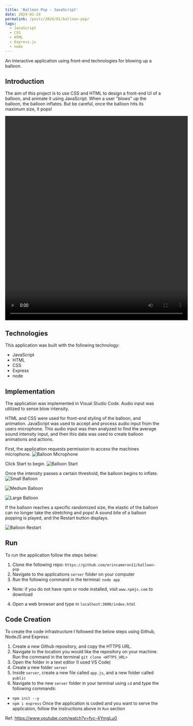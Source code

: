 ```yaml
---
title: 'Balloon Pop - JavaScript'
date: 2024-01-24
permalink: /posts/2024/01/balloon-pop/
tags:
  - JavaScript
  - CSS
  - HTML
  - Express.js
  - node
---
```


An interactive application using front-end technologies for blowing up a balloon.

## Introduction
The aim of this project is to use CSS and HTML to design a front-end UI of a balloon, and animate it using JavaScript. When a user "blows" up the balloon, the balloon inflates. But be careful, once the balloon hits its maximum size, it pops!    

<video width="590" height="660" style="display: block;margin: 0 auto;" autoplay loop>
  <source src="https://raw.githubusercontent.com/erincameron11/erincameron11.github.io/master/images/balloon-gif.mov" type="video/mp4">
</video>


## Technologies
This application was built with the following technology:
* JavaScript
* HTML
* CSS
* Express
* node  
  

## Implementation
The application was implemented in Visual Studio Code. Audio input was utilized to sense blow intensity.   

HTML and CSS were used for front-end styling of the balloon, and animation. JavaScript was used to accept and process audio input from the users microphone. This audio input was then analyzed to find the average sound intensity input, and then this data was used to create balloon animations and actions.   


First, the application requests permission to access the machines microphone.
![Balloon Microphone](https://raw.githubusercontent.com/erincameron11/erincameron11.github.io/master/images/balloon-microphone.png)   

Click Start to begin.
![Balloon Start](https://raw.githubusercontent.com/erincameron11/erincameron11.github.io/master/images/balloon-start.png)   

Once the intensity passes a certain threshold, the balloon begins to inflate. 
![Small Balloon](https://raw.githubusercontent.com/erincameron11/erincameron11.github.io/master/images/balloon-small.png)   

![Medium Balloon](https://raw.githubusercontent.com/erincameron11/erincameron11.github.io/master/images/balloon-medium.png)   

![Large Balloon](https://raw.githubusercontent.com/erincameron11/erincameron11.github.io/master/images/balloon-large.png)   

If the balloon reaches a specific randomized size, the elastic of the balloon can no longer take the stretching and pops! A sound bite of a balloon popping is played, and the Restart button displays.   

![Balloon Restart](https://raw.githubusercontent.com/erincameron11/erincameron11.github.io/master/images/balloon-restart.png)      


## Run
To run the application follow the steps below:
1. Clone the following repo: `https://github.com/erincameron11/balloon-pop`
2. Navigate to the applications `server` folder on your computer
3. Run the following command in the terminal: `node app`
  * Note: if you do not have npm or node installed, visit `www.npmjs.com` to download
4. Open a web browser and type in `localhost:3000/index.html`


## Code Creation
To create the code infrastructure I followed the below steps using Github, NodeJS and Express:
1. Create a new Github repository, and copy the HTTPS URL.
2. Navigate to the location you would like the repository on your machine. Run the command in the terminal `git clone <HTTPS_URL>`
3. Open the folder in a text editor (I used VS Code)
4. Create a new folder `server`
5. Inside `server`, create a new file called `app.js`, and a new folder called `public`
6. Navigate to the new `server` folder in your terminal using `cd` and type the following commands:
  * `npm init --y`
  * `npm i express`
Once the application is coded and you want to serve the application, follow the instructions above in `Run` section

Ref: https://www.youtube.com/watch?v=fyc-4YmgLu0